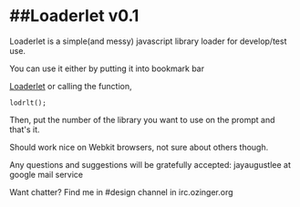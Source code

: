 ##Loaderlet v0.1
===

Loaderlet is a simple(and messy) javascript library loader for develop/test use.

You can use it either by putting it into bookmark bar

[Loaderlet]()
or calling the function, 

```
lodrlt();
```

Then, put the number of the library you want to use on the prompt and that's it.

Should work nice on Webkit browsers, not sure about others though.

Any questions and suggestions will be gratefully accepted:
jayaugustlee at google mail service

Want chatter?
Find me in #design channel in irc.ozinger.org
